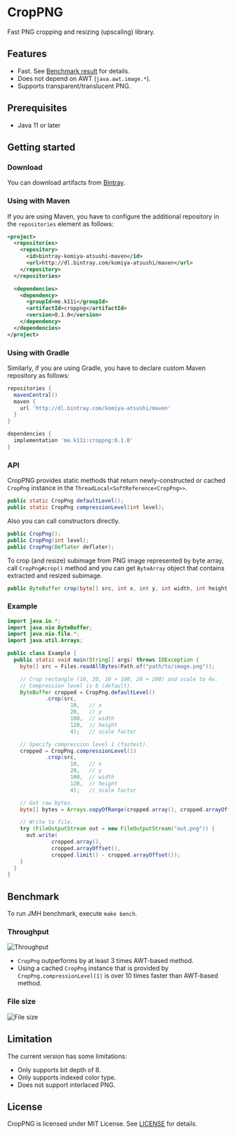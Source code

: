 CropPNG
=======

Fast PNG cropping and resizing (upscaling) library.


Features
--------

- Fast. See [Benchmark result](#throughput) for details.
- Does not depend on AWT (`java.awt.image.*`).
- Supports transparent/translucent PNG.


Prerequisites
-------------

- Java 11 or later


Getting started
---------------

### Download

You can download artifacts from [Bintray](https://bintray.com/beta/#/komiya-atsushi/maven/croppng?tab=files). 

### Using with Maven

If you are using Maven, you have to configure the additional repository in the `repositories` element as follows: 

```xml
<project>
  <repositories>
    <repository>
      <id>bintray-komiya-atsushi-maven</id>
      <url>http://dl.bintray.com/komiya-atsushi/maven</url>
    </repository>
  </repositories>

  <dependencies>
    <dependency>
      <groupId>me.k11i</groupId>
      <artifactId>croppng</artifactId>
      <version>0.1.0</version>
    </dependency>
  </dependencies>
</project>
```

### Using with Gradle

Similarly, if you are using Gradle, you have to declare custom Maven repository as follows:

```gradle
repositories {
  mavenCentral()
  maven {
    url 'http://dl.bintray.com/komiya-atsushi/maven'
  }
}

dependencies {
  implementation 'me.k11i:croppng:0.1.0'
}
```

### API

CropPNG provides static methods that return newly-constructed or cached `CropPng` instance in the `ThreadLocal<SoftReference<CropPng>>`. 

```java
public static CropPng defaultLevel();
public static CropPng compressionLevel(int level);
```

Also you can call constructors directly.

```java
public CropPng();
public CropPng(int level);
public CropPng(Deflater deflater);
```

To crop (and resize) subimage from PNG image represented by byte array, call `CropPng#crop()` method
and you can get `ByteArray` object that contains extracted and resized subimage.
    
```java
public ByteBuffer crop(byte[] src, int x, int y, int width, int height, int scaleFactor);
```

 
### Example

```java
import java.io.*;
import java.nio.ByteBuffer;
import java.nio.file.*;
import java.util.Arrays;

public class Example {
  public static void main(String[] args) throws IOException {
    byte[] src = Files.readAllBytes(Path.of("path/to/image.png"));

    // Crop rectangle (10, 20, 10 + 100, 20 + 200) and scale to 4x.
    // Compression level is 6 (default).
    ByteBuffer cropped = CropPng.defaultLevel()
            .crop(src,
                    10,   // x
                    20,   // y
                    100,  // width
                    120,  // height
                    4);   // scale factor

    // Specify compression level 1 (fastest).
    cropped = CropPng.compressionLevel(1)
            .crop(src,
                    10,   // x
                    20,   // y
                    100,  // width
                    120,  // height
                    4);   // scale factor

    // Get raw bytes.
    byte[] bytes = Arrays.copyOfRange(cropped.array(), cropped.arrayOffset(), cropped.limit());

    // Write to file.
    try (FileOutputStream out = new FileOutputStream("out.png")) {
      out.write(
              cropped.array(),
              cropped.arrayOffset(),
              cropped.limit() - cropped.arrayOffset());
    }
  }
}
```


Benchmark
---------

To run JMH benchmark, execute `make bench`.

### Throughput

![Throughput](https://docs.google.com/spreadsheets/d/e/2PACX-1vSBkU-Y8JfNnomckAptVQd6Itbk4qpX68p4Zh-4izBjzm1P195vEB3sZIhzdX-rcvdhZqs98jRCab8P/pubchart?oid=974146540&format=image)

- `CropPng` outperforms by at least 3 times AWT-based method.
- Using a cached `CropPng` instance that is provided by `CropPng.compressionLevel(1)` is over 10 times faster than AWT-based method.  

### File size

![File size](https://docs.google.com/spreadsheets/d/e/2PACX-1vSBkU-Y8JfNnomckAptVQd6Itbk4qpX68p4Zh-4izBjzm1P195vEB3sZIhzdX-rcvdhZqs98jRCab8P/pubchart?oid=1619670959&format=image)


Limitation
----------

The current version has some limitations:

- Only supports bit depth of 8.
- Only supports indexed color type.
- Does not support interlaced PNG.


License
-------

CropPNG is licensed under MIT License. See [LICENSE](LICENSE) for details.
